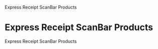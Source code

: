 
Express Receipt ScanBar Products
# Express Receipt ScanBar Products


Express Receipt ScanBar Products

